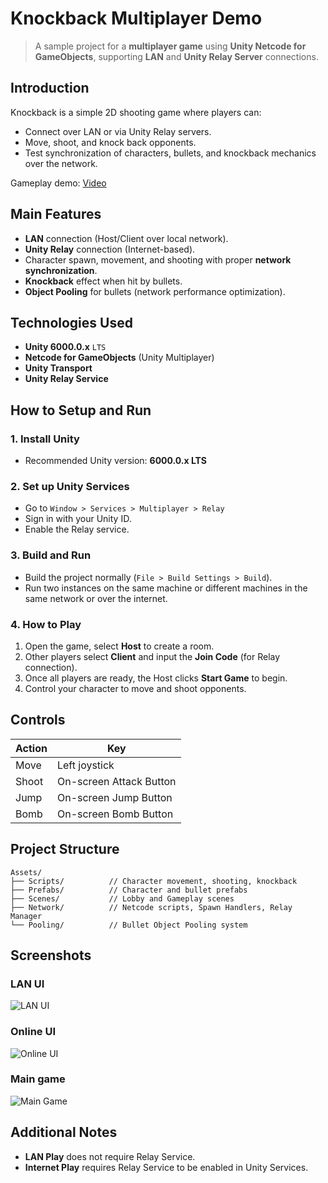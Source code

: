 ﻿# Knockback Multiplayer Demo

> A sample project for a **multiplayer game** using **Unity Netcode for GameObjects**, supporting **LAN** and **Unity Relay Server** connections.

## Introduction

Knockback is a simple 2D shooting game where players can:

- Connect over LAN or via Unity Relay servers.
- Move, shoot, and knock back opponents.
- Test synchronization of characters, bullets, and knockback mechanics over the network.

Gameplay demo: [Video](https://youtu.be/dmKAxPemb70?si=H7UkXSUUtcF_SWoL)<br>

## Main Features

- **LAN** connection (Host/Client over local network).
- **Unity Relay** connection (Internet-based).
- Character spawn, movement, and shooting with proper **network synchronization**.
- **Knockback** effect when hit by bullets.
- **Object Pooling** for bullets (network performance optimization).

## Technologies Used

- **Unity 6000.0.x** `LTS`
- **Netcode for GameObjects** (Unity Multiplayer)
- **Unity Transport**
- **Unity Relay Service**

## How to Setup and Run

### 1. Install Unity

- Recommended Unity version: **6000.0.x LTS**

### 2. Set up Unity Services

- Go to `Window > Services > Multiplayer > Relay`
- Sign in with your Unity ID.
- Enable the Relay service.

### 3. Build and Run

- Build the project normally (`File > Build Settings > Build`).
- Run two instances on the same machine or different machines in the same network or over the internet.

### 4. How to Play

1. Open the game, select **Host** to create a room.
2. Other players select **Client** and input the **Join Code** (for Relay connection).
3. Once all players are ready, the Host clicks **Start Game** to begin.
4. Control your character to move and shoot opponents.

## Controls

| Action | Key               |
| ------ | ----------------- |
| Move   | Left joystick     |
| Shoot  | On-screen Attack Button |
| Jump   | On-screen Jump Button |
| Bomb   | On-screen Bomb Button   |

## Project Structure

```
Assets/
├── Scripts/          // Character movement, shooting, knockback
├── Prefabs/          // Character and bullet prefabs
├── Scenes/           // Lobby and Gameplay scenes
├── Network/          // Netcode scripts, Spawn Handlers, Relay Manager
└── Pooling/          // Bullet Object Pooling system
```

## Screenshots
### LAN UI
![LAN UI](https://github.com/user-attachments/assets/ddd9dc0d-46dc-4a5c-a806-6aced80910eb)

### Online UI
![Online UI](https://github.com/user-attachments/assets/1080a7b8-e151-449c-8832-c4a4254fc817)


### Main game
![Main Game](https://github.com/user-attachments/assets/c4989e17-7554-4ef3-83ea-16976f5d3af9)



## Additional Notes

- **LAN Play** does not require Relay Service.
- **Internet Play** requires Relay Service to be enabled in Unity Services.
